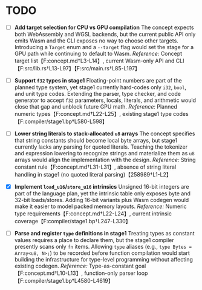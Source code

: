 
# TODO

- [ ] **Add target selection for CPU vs GPU compilation**
  The concept expects both WebAssembly and WGSL backends, but the current public API only emits Wasm and the CLI exposes no way to choose other targets. Introducing a `Target` enum and a `--target` flag would set the stage for a GPU path while continuing to default to Wasm.
  *Reference:* Concept target list【F:concept.md†L3-L14】, current Wasm-only API and CLI【F:src/lib.rs†L13-L97】【F:src/main.rs†L85-L197】

- [ ] **Support `f32` types in stage1**
  Floating-point numbers are part of the planned type system, yet stage1 currently hard-codes only `i32`, `bool`, and unit type codes. Extending the parser, type checker, and code generator to accept `f32` parameters, locals, literals, and arithmetic would close that gap and unblock future GPU math.
  *Reference:* Planned numeric types【F:concept.md†L22-L25】, existing stage1 type codes【F:compiler/stage1.bp†L580-L598】

- [ ] **Lower string literals to stack-allocated `u8` arrays**
  The concept specifies that string constants should become local byte arrays, but stage1 currently lacks any parsing for quoted literals. Teaching the tokenizer and expression lowering to recognize strings and materialize them as `u8` arrays would align the implementation with the design.
  *Reference:* String constant rule【F:concept.md†L31-L31】, absence of string literal handling in stage1 (no quoted literal parsing)【258989†L1-L2】

- [x] **Implement `load_u16`/`store_u16` intrinsics**
  Unsigned 16-bit integers are part of the language plan, yet the intrinsic table only exposes byte and 32-bit loads/stores. Adding 16-bit variants plus Wasm codegen would make it easier to model packed memory layouts.
  *Reference:* Numeric type requirements【F:concept.md†L22-L24】, current intrinsic coverage【F:compiler/stage1.bp†L247-L330】

- [ ] **Parse and register `type` definitions in stage1**
  Treating types as constant values requires a place to declare them, but the stage1 compiler presently scans only `fn` items. Allowing `type` aliases (e.g., `type Bytes = Array<u8, N>;`) to be recorded before function compilation would start building the infrastructure for type-level programming without affecting existing codegen.
  *Reference:* Type-as-constant goal【F:concept.md†L10-L13】, function-only parser loop【F:compiler/stage1.bp†L4580-L4619】
